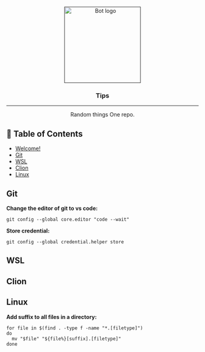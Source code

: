 <p align="center">
  <a href="" rel="noopener">
 <img width=200px height=200px src="https://i.imgur.com/FxL5qM0.jpg" alt="Bot logo"></a>
</p>

<h3 align="center">Tips</h3>

<div align="center">

</div>

---

<p align="center"> Random things One repo. 
    <br> 
</p>

## 📝 Table of Contents

- [Welcome!](#Welcome)
- [Git](#git)
- [WSL](#wsl)
- [Clion](#clion)
- [Linux](#linux)

## Git <a name = "git"></a>

**Change the editor of git to vs code:**

```
git config --global core.editor "code --wait"
```

**Store credential:**
```
git config --global credential.helper store
```

## WSL <a name = "wsl"></a>

## Clion <a name = "clion"></a>

## Linux <a name = "linux"></a>

**Add suffix to all files in a directory:**

```
for file in $(find . -type f -name "*.[filetype]")
do
  mv "$file" "${file%}[suffix].[filetype]"
done
```
